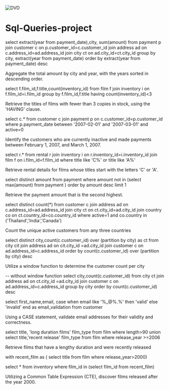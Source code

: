 ![DVD](https://github.com/SivakamiKrish/Sql-Queries-project/assets/147556202/b494218c-74aa-4829-a15c-399cb5aea30e)
# Sql-Queries-project

select extract(year from payment_date),city, sum(amount) from payment p
join customer c on p.customer_id=c.customer_id
join address ad on c.address_id=ad.address_id
join city ct on ad.city_id=ct.city_id
group by city, extract(year from payment_date)
order by extract(year from payment_date) desc

Aggregate the total amount by city and year, with the years sorted in descending order.

select f.film_id,f.title,count(inventory_id) from film f
join inventory i on f.film_id=i.film_id
group by f.film_id,f.title having count(inventory_id)<3

Retrieve the titles of films with fewer than 3 copies in stock, using the 'HAVING' clause.

select c.* from customer c
join payment p on c.customer_id=p.customer_id 
where p.payment_date between '2007-02-01' and '2007-03-01' and active=0

Identify the customers who are currently inactive and made payments between February 1, 2007, and March 1, 2007.

select r.* from rental r
join inventory i on r.inventory_id=i.inventory_id
join film f on i.film_id=f.film_id
where title like 'C%' or title like 'A%'

Retrieve rental details for films whose titles start with the letters 'C' or 'A'.

select distinct amount from payment 
where amount not in (select max(amount) from payment
)
order by amount desc limit 1

Retrieve the payment amount that is the second highest.


select distinct count(*) from customer c
join address ad on c.address_id=ad.address_id
join city ct on ct.city_id=ad.city_id
join country co on ct.country_id=co.country_id
where active=1 and co.country in ('Thailand','India','Canada')

Count the unique active customers from any three countries

select distinct city,count(c.customer_id) over (partition by city) as ct
from city cit
join address ad on cit.city_id =ad.city_id
join customer c on ad.address_id=c.address_id
order by count(c.customer_id) over (partition by city) desc

Utilize a window function to determine the customer count per city

-- without window function
select city,count(c.customer_id) from city ct
join address ad on ct.city_id =ad.city_id
join customer c on ad.address_id=c.address_id
group by city
order by count(c.customer_id) desc

select first_name,email,
case when email like '%_@%.%'
then 'valid'
else 'invalid'
end as email_validation
from customer

Using a CASE statement, validate email addresses for their validity and correctness.

select title, 'long duration films' film_type from film 
where length>90 
union
select title,'recent release' film_type from film 
where release_year >=2006

Retrieve films that have a lengthy duration and were recently released

with recent_film as (
select title from film where release_year>2000)

select * from inventory where film_id in (select film_id from recent_film)

Utilizing a Common Table Expression (CTE), discover films released after the year 2000.




